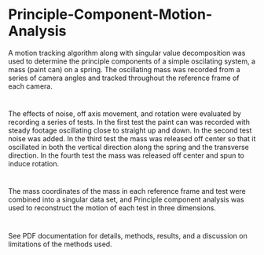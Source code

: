 # Principle-Component-Motion-Analysis
A motion tracking algorithm along with singular value decomposition was used to determine the principle components of a simple oscilating system, a mass (paint can) on a spring. The oscillating mass was recorded from a series of camera angles and tracked throughout the reference frame of each camera. 
#
The effects of noise, off axis movement, and rotation were evaluated by recording a series of tests. In the first test the paint can was recorded with steady footage oscillating close to straight up and down. In the second test noise was added. In the third test the mass was released off center so that it oscillated in both the vertical direction along the spring and the transverse direction. In the fourth test the mass was released off center and spun to induce rotation. 
#
The mass coordinates of the mass in each reference frame and test were combined into a singular data set, and Principle component analysis was used to reconstruct the motion of each test in three dimensions. 
# 
See PDF documentation for details, methods, results, and a discussion on limitations of the methods used. 
